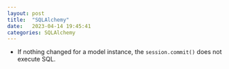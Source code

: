 ```yaml
---
layout: post
title:  "SQLAlchemy"
date:   2023-04-14 19:45:41
categories: SQLAlchemy
---
```


* If nothing changed for a model instance, the `session.commit()` does not execute SQL.
